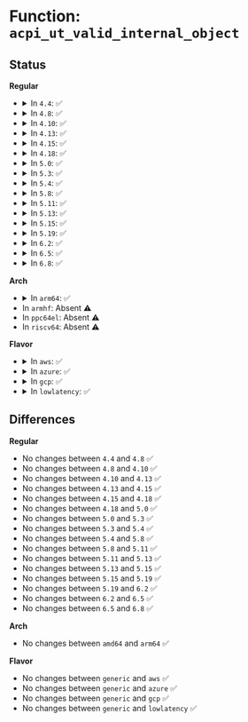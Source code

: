 # Function: <code>acpi_ut_valid_internal_object</code>

## Status
<b>Regular</b>
<ul>
<li>
<details>
<summary>In <code>4.4</code>: ✅</summary>

```c
u8 acpi_ut_valid_internal_object(void *object);
```

**Collision:** Unique Global

**Inline:** No

**Transformation:** False

**Instances:**

```
In drivers/acpi/acpica/utobject.c (ffffffff814a918f)
Location: drivers/acpi/acpica/utobject.c:335
Inline: False
Direct callers:
  - drivers/acpi/acpica/exdebug.c:acpi_ex_do_debug_object
  - drivers/acpi/acpica/utdelete.c:acpi_ut_add_reference
```
**Symbols:**

```
ffffffff814a918f-ffffffff814a91a8: acpi_ut_valid_internal_object (STB_GLOBAL)
```
</details>
</li>
<li>
<details>
<summary>In <code>4.8</code>: ✅</summary>

```c
u8 acpi_ut_valid_internal_object(void *object);
```

**Collision:** Unique Global

**Inline:** No

**Transformation:** False

**Instances:**

```
In drivers/acpi/acpica/utobject.c (ffffffff814f8425)
Location: drivers/acpi/acpica/utobject.c:337
Inline: False
Direct callers:
  - drivers/acpi/acpica/exdebug.c:acpi_ex_do_debug_object
  - drivers/acpi/acpica/utdelete.c:acpi_ut_add_reference
```
**Symbols:**

```
ffffffff814f8425-ffffffff814f843e: acpi_ut_valid_internal_object (STB_GLOBAL)
```
</details>
</li>
<li>
<details>
<summary>In <code>4.10</code>: ✅</summary>

```c
u8 acpi_ut_valid_internal_object(void *object);
```

**Collision:** Unique Global

**Inline:** No

**Transformation:** False

**Instances:**

```
In drivers/acpi/acpica/utobject.c (ffffffff8151ae33)
Location: drivers/acpi/acpica/utobject.c:337
Inline: False
Direct callers:
  - drivers/acpi/acpica/exdebug.c:acpi_ex_do_debug_object
  - drivers/acpi/acpica/utdelete.c:acpi_ut_add_reference
```
**Symbols:**

```
ffffffff8151ae33-ffffffff8151ae4c: acpi_ut_valid_internal_object (STB_GLOBAL)
```
</details>
</li>
<li>
<details>
<summary>In <code>4.13</code>: ✅</summary>

```c
u8 acpi_ut_valid_internal_object(void *object);
```

**Collision:** Unique Global

**Inline:** No

**Transformation:** False

**Instances:**

```
In drivers/acpi/acpica/utobject.c (ffffffff8152b64e)
Location: drivers/acpi/acpica/utobject.c:337
Inline: False
Direct callers:
  - drivers/acpi/acpica/exdebug.c:acpi_ex_do_debug_object
  - drivers/acpi/acpica/utdelete.c:acpi_ut_add_reference
```
**Symbols:**

```
ffffffff8152b64e-ffffffff8152b667: acpi_ut_valid_internal_object (STB_GLOBAL)
```
</details>
</li>
<li>
<details>
<summary>In <code>4.15</code>: ✅</summary>

```c
u8 acpi_ut_valid_internal_object(void *object);
```

**Collision:** Unique Global

**Inline:** No

**Transformation:** False

**Instances:**

```
In drivers/acpi/acpica/utobject.c (ffffffff815855ef)
Location: drivers/acpi/acpica/utobject.c:337
Inline: False
Direct callers:
  - drivers/acpi/acpica/exdebug.c:acpi_ex_do_debug_object
  - drivers/acpi/acpica/utdelete.c:acpi_ut_add_reference
```
**Symbols:**

```
ffffffff815855ef-ffffffff815856a9: acpi_ut_valid_internal_object (STB_GLOBAL)
```
</details>
</li>
<li>
<details>
<summary>In <code>4.18</code>: ✅</summary>

```c
u8 acpi_ut_valid_internal_object(void *object);
```

**Collision:** Unique Global

**Inline:** No

**Transformation:** False

**Instances:**

```
In drivers/acpi/acpica/utobject.c (ffffffff815bc7a5)
Location: drivers/acpi/acpica/utobject.c:305
Inline: False
Direct callers:
  - drivers/acpi/acpica/exdebug.c:acpi_ex_do_debug_object
  - drivers/acpi/acpica/utdelete.c:acpi_ut_add_reference
```
**Symbols:**

```
ffffffff815bc7a5-ffffffff815bc85f: acpi_ut_valid_internal_object (STB_GLOBAL)
```
</details>
</li>
<li>
<details>
<summary>In <code>5.0</code>: ✅</summary>

```c
u8 acpi_ut_valid_internal_object(void *object);
```

**Collision:** Unique Global

**Inline:** No

**Transformation:** False

**Instances:**

```
In drivers/acpi/acpica/utobject.c (ffffffff815d5beb)
Location: drivers/acpi/acpica/utobject.c:305
Inline: False
Direct callers:
  - drivers/acpi/acpica/exdebug.c:acpi_ex_do_debug_object
  - drivers/acpi/acpica/utdelete.c:acpi_ut_add_reference
```
**Symbols:**

```
ffffffff815d5beb-ffffffff815d5ca5: acpi_ut_valid_internal_object (STB_GLOBAL)
```
</details>
</li>
<li>
<details>
<summary>In <code>5.3</code>: ✅</summary>

```c
u8 acpi_ut_valid_internal_object(void *object);
```

**Collision:** Unique Global

**Inline:** No

**Transformation:** False

**Instances:**

```
In drivers/acpi/acpica/utobject.c (ffffffff8160758d)
Location: drivers/acpi/acpica/utobject.c:305
Inline: False
Direct callers:
  - drivers/acpi/acpica/exdebug.c:acpi_ex_do_debug_object
  - drivers/acpi/acpica/utdelete.c:acpi_ut_add_reference
```
**Symbols:**

```
ffffffff8160758d-ffffffff81607647: acpi_ut_valid_internal_object (STB_GLOBAL)
```
</details>
</li>
<li>
<details>
<summary>In <code>5.4</code>: ✅</summary>

```c
u8 acpi_ut_valid_internal_object(void *object);
```

**Collision:** Unique Global

**Inline:** No

**Transformation:** False

**Instances:**

```
In drivers/acpi/acpica/utobject.c (ffffffff81628a28)
Location: drivers/acpi/acpica/utobject.c:305
Inline: False
Direct callers:
  - drivers/acpi/acpica/exdebug.c:acpi_ex_do_debug_object
  - drivers/acpi/acpica/utdelete.c:acpi_ut_add_reference
```
**Symbols:**

```
ffffffff81628a28-ffffffff81628ae2: acpi_ut_valid_internal_object (STB_GLOBAL)
```
</details>
</li>
<li>
<details>
<summary>In <code>5.8</code>: ✅</summary>

```c
u8 acpi_ut_valid_internal_object(void *object);
```

**Collision:** Unique Global

**Inline:** No

**Transformation:** False

**Instances:**

```
In drivers/acpi/acpica/utobject.c (ffffffff816d52d1)
Location: drivers/acpi/acpica/utobject.c:305
Inline: False
Direct callers:
  - drivers/acpi/acpica/exdebug.c:acpi_ex_do_debug_object
  - drivers/acpi/acpica/utdelete.c:acpi_ut_add_reference
```
**Symbols:**

```
ffffffff816d52d1-ffffffff816d538b: acpi_ut_valid_internal_object (STB_GLOBAL)
```
</details>
</li>
<li>
<details>
<summary>In <code>5.11</code>: ✅</summary>

```c
u8 acpi_ut_valid_internal_object(void *object);
```

**Collision:** Unique Global

**Inline:** No

**Transformation:** False

**Instances:**

```
In drivers/acpi/acpica/utobject.c (ffffffff816f328d)
Location: drivers/acpi/acpica/utobject.c:305
Inline: False
Direct callers:
  - drivers/acpi/acpica/exdebug.c:acpi_ex_do_debug_object
  - drivers/acpi/acpica/utdelete.c:acpi_ut_add_reference
```
**Symbols:**

```
ffffffff816f328d-ffffffff816f3347: acpi_ut_valid_internal_object (STB_GLOBAL)
```
</details>
</li>
<li>
<details>
<summary>In <code>5.13</code>: ✅</summary>

```c
u8 acpi_ut_valid_internal_object(void *object);
```

**Collision:** Unique Global

**Inline:** No

**Transformation:** False

**Instances:**

```
In drivers/acpi/acpica/utobject.c (ffffffff816d504c)
Location: drivers/acpi/acpica/utobject.c:305
Inline: False
Direct callers:
  - drivers/acpi/acpica/exdebug.c:acpi_ex_do_debug_object
  - drivers/acpi/acpica/utdelete.c:acpi_ut_add_reference
```
**Symbols:**

```
ffffffff816d504c-ffffffff816d5106: acpi_ut_valid_internal_object (STB_GLOBAL)
```
</details>
</li>
<li>
<details>
<summary>In <code>5.15</code>: ✅</summary>

```c
u8 acpi_ut_valid_internal_object(void *object);
```

**Collision:** Unique Global

**Inline:** No

**Transformation:** False

**Instances:**

```
In drivers/acpi/acpica/utobject.c (ffffffff8174ca73)
Location: drivers/acpi/acpica/utobject.c:305
Inline: False
Direct callers:
  - drivers/acpi/acpica/exdebug.c:acpi_ex_do_debug_object
  - drivers/acpi/acpica/utdelete.c:acpi_ut_add_reference
```
**Symbols:**

```
ffffffff8174ca73-ffffffff8174cb2d: acpi_ut_valid_internal_object (STB_GLOBAL)
```
</details>
</li>
<li>
<details>
<summary>In <code>5.19</code>: ✅</summary>

```c
u8 acpi_ut_valid_internal_object(void *object);
```

**Collision:** Unique Global

**Inline:** No

**Transformation:** False

**Instances:**

```
In drivers/acpi/acpica/utobject.c (ffffffff8187f182)
Location: drivers/acpi/acpica/utobject.c:305
Inline: False
Direct callers:
  - drivers/acpi/acpica/exdebug.c:acpi_ex_do_debug_object
  - drivers/acpi/acpica/utdelete.c:acpi_ut_add_reference
```
**Symbols:**

```
ffffffff8187f182-ffffffff8187f243: acpi_ut_valid_internal_object (STB_GLOBAL)
```
</details>
</li>
<li>
<details>
<summary>In <code>6.2</code>: ✅</summary>

```c
u8 acpi_ut_valid_internal_object(void *object);
```

**Collision:** Unique Global

**Inline:** No

**Transformation:** False

**Instances:**

```
In drivers/acpi/acpica/utobject.c (ffffffff819c3030)
Location: drivers/acpi/acpica/utobject.c:305
Inline: False
Direct callers:
  - drivers/acpi/acpica/exdebug.c:acpi_ex_do_debug_object
  - drivers/acpi/acpica/utdelete.c:acpi_ut_add_reference
  - drivers/acpi/acpica/utdelete.c:acpi_ut_delete_internal_object_list
```
**Symbols:**

```
ffffffff819c3030-ffffffff819c30f7: acpi_ut_valid_internal_object (STB_GLOBAL)
```
</details>
</li>
<li>
<details>
<summary>In <code>6.5</code>: ✅</summary>

```c
u8 acpi_ut_valid_internal_object(void *object);
```

**Collision:** Unique Global

**Inline:** No

**Transformation:** False

**Instances:**

```
In drivers/acpi/acpica/utobject.c (ffffffff81a0a3d0)
Location: drivers/acpi/acpica/utobject.c:305
Inline: False
Direct callers:
  - drivers/acpi/acpica/exdebug.c:acpi_ex_do_debug_object
  - drivers/acpi/acpica/utdelete.c:acpi_ut_add_reference
  - drivers/acpi/acpica/utdelete.c:acpi_ut_delete_internal_object_list
```
**Symbols:**

```
ffffffff81a0a3d0-ffffffff81a0a497: acpi_ut_valid_internal_object (STB_GLOBAL)
```
</details>
</li>
<li>
<details>
<summary>In <code>6.8</code>: ✅</summary>

```c
u8 acpi_ut_valid_internal_object(void *object);
```

**Collision:** Unique Global

**Inline:** No

**Transformation:** False

**Instances:**

```
In drivers/acpi/acpica/utobject.c (ffffffff81a55370)
Location: drivers/acpi/acpica/utobject.c:305
Inline: False
Direct callers:
  - drivers/acpi/acpica/exdebug.c:acpi_ex_do_debug_object
  - drivers/acpi/acpica/utdelete.c:acpi_ut_add_reference
  - drivers/acpi/acpica/utdelete.c:acpi_ut_delete_internal_object_list
```
**Symbols:**

```
ffffffff81a55370-ffffffff81a55437: acpi_ut_valid_internal_object (STB_GLOBAL)
```
</details>
</li>
</ul>
<b>Arch</b>
<ul>
<li>
<details>
<summary>In <code>arm64</code>: ✅</summary>

```c
u8 acpi_ut_valid_internal_object(void *object);
```

**Collision:** Unique Global

**Inline:** No

**Transformation:** False

**Instances:**

```
In drivers/acpi/acpica/utobject.c (ffff80001079d564)
Location: drivers/acpi/acpica/utobject.c:305
Inline: False
Direct callers:
  - drivers/acpi/acpica/exdebug.c:acpi_ex_do_debug_object
  - drivers/acpi/acpica/utdelete.c:acpi_ut_add_reference
```
**Symbols:**

```
ffff80001079d564-ffff80001079d5a0: acpi_ut_valid_internal_object (STB_GLOBAL)
```
</details>
</li>
<li>
In <code>armhf</code>: Absent ⚠️
</li>
<li>
In <code>ppc64el</code>: Absent ⚠️
</li>
<li>
In <code>riscv64</code>: Absent ⚠️
</li>
</ul>
<b>Flavor</b>
<ul>
<li>
<details>
<summary>In <code>aws</code>: ✅</summary>

```c
u8 acpi_ut_valid_internal_object(void *object);
```

**Collision:** Unique Global

**Inline:** No

**Transformation:** False

**Instances:**

```
In drivers/acpi/acpica/utobject.c (ffffffff81600430)
Location: drivers/acpi/acpica/utobject.c:305
Inline: False
Direct callers:
  - drivers/acpi/acpica/exdebug.c:acpi_ex_do_debug_object
  - drivers/acpi/acpica/utdelete.c:acpi_ut_add_reference
```
**Symbols:**

```
ffffffff81600430-ffffffff81600449: acpi_ut_valid_internal_object (STB_GLOBAL)
```
</details>
</li>
<li>
<details>
<summary>In <code>azure</code>: ✅</summary>

```c
u8 acpi_ut_valid_internal_object(void *object);
```

**Collision:** Unique Global

**Inline:** No

**Transformation:** False

**Instances:**

```
In drivers/acpi/acpica/utobject.c (ffffffff815eb8ff)
Location: drivers/acpi/acpica/utobject.c:305
Inline: False
Direct callers:
  - drivers/acpi/acpica/exdebug.c:acpi_ex_do_debug_object
  - drivers/acpi/acpica/utdelete.c:acpi_ut_add_reference
```
**Symbols:**

```
ffffffff815eb8ff-ffffffff815eb918: acpi_ut_valid_internal_object (STB_GLOBAL)
```
</details>
</li>
<li>
<details>
<summary>In <code>gcp</code>: ✅</summary>

```c
u8 acpi_ut_valid_internal_object(void *object);
```

**Collision:** Unique Global

**Inline:** No

**Transformation:** False

**Instances:**

```
In drivers/acpi/acpica/utobject.c (ffffffff8161cd08)
Location: drivers/acpi/acpica/utobject.c:305
Inline: False
Direct callers:
  - drivers/acpi/acpica/exdebug.c:acpi_ex_do_debug_object
  - drivers/acpi/acpica/utdelete.c:acpi_ut_add_reference
```
**Symbols:**

```
ffffffff8161cd08-ffffffff8161cdc2: acpi_ut_valid_internal_object (STB_GLOBAL)
```
</details>
</li>
<li>
<details>
<summary>In <code>lowlatency</code>: ✅</summary>

```c
u8 acpi_ut_valid_internal_object(void *object);
```

**Collision:** Unique Global

**Inline:** No

**Transformation:** False

**Instances:**

```
In drivers/acpi/acpica/utobject.c (ffffffff81636bb8)
Location: drivers/acpi/acpica/utobject.c:305
Inline: False
Direct callers:
  - drivers/acpi/acpica/exdebug.c:acpi_ex_do_debug_object
  - drivers/acpi/acpica/utdelete.c:acpi_ut_add_reference
```
**Symbols:**

```
ffffffff81636bb8-ffffffff81636c72: acpi_ut_valid_internal_object (STB_GLOBAL)
```
</details>
</li>
</ul>

## Differences
<b>Regular</b>
<ul>
<li>
No changes between <code>4.4</code> and <code>4.8</code> ✅
</li>
<li>
No changes between <code>4.8</code> and <code>4.10</code> ✅
</li>
<li>
No changes between <code>4.10</code> and <code>4.13</code> ✅
</li>
<li>
No changes between <code>4.13</code> and <code>4.15</code> ✅
</li>
<li>
No changes between <code>4.15</code> and <code>4.18</code> ✅
</li>
<li>
No changes between <code>4.18</code> and <code>5.0</code> ✅
</li>
<li>
No changes between <code>5.0</code> and <code>5.3</code> ✅
</li>
<li>
No changes between <code>5.3</code> and <code>5.4</code> ✅
</li>
<li>
No changes between <code>5.4</code> and <code>5.8</code> ✅
</li>
<li>
No changes between <code>5.8</code> and <code>5.11</code> ✅
</li>
<li>
No changes between <code>5.11</code> and <code>5.13</code> ✅
</li>
<li>
No changes between <code>5.13</code> and <code>5.15</code> ✅
</li>
<li>
No changes between <code>5.15</code> and <code>5.19</code> ✅
</li>
<li>
No changes between <code>5.19</code> and <code>6.2</code> ✅
</li>
<li>
No changes between <code>6.2</code> and <code>6.5</code> ✅
</li>
<li>
No changes between <code>6.5</code> and <code>6.8</code> ✅
</li>
</ul>
<b>Arch</b>
<ul>
<li>
No changes between <code>amd64</code> and <code>arm64</code> ✅
</li>
</ul>
<b>Flavor</b>
<ul>
<li>
No changes between <code>generic</code> and <code>aws</code> ✅
</li>
<li>
No changes between <code>generic</code> and <code>azure</code> ✅
</li>
<li>
No changes between <code>generic</code> and <code>gcp</code> ✅
</li>
<li>
No changes between <code>generic</code> and <code>lowlatency</code> ✅
</li>
</ul>
